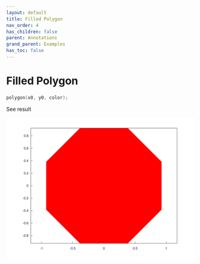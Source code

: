 ```yaml
---
layout: default
title: Filled Polygon
nav_order: 4
has_children: false
parent: Annotations
grand_parent: Examples
has_toc: false
---
```

# Filled Polygon

```cpp
polygon(x0, y0, color);
```


See result

[![example_fill_1](fill/fill_1.svg)](../../../examples/annotations/fill/fill_1.cpp)





